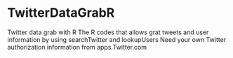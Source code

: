# TwitterDataGrabR
Twitter data grab with R
The R codes that allows grat tweets and user information by using searchTwitter and lookupUsers 
Need your own Twitter authorization information from apps.Twitter.com 
